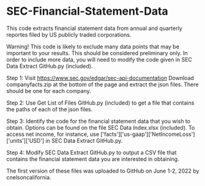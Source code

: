 # SEC-Financial-Statement-Data
This code extracts financial statement data from annual and quarterly reportes filed by US publicly traded corporations.

Warning!  This code is likely to exclude many data points that may be important to your results.  This should be considered preliminary only.  In order to include more data, you will need to modify the code given in SEC Data Extract GitHub.py (included).

Step 1: Visit https://www.sec.gov/edgar/sec-api-documentation  Download companyfacts.zip at the bottom of the page and extract the json files.  There should be one for each company.

Step 2: Use Get List of Files GitHub.py (included) to get a file that contains the paths of each of the json files.

Step 3: Identify the code for the financial statement data that you wish to obtain.  Options can be found on the file SEC Data Index.xlsx (included).  To access net income, for instance, use ['facts']['us-gaap']['NetIncomeLoss']['units']['USD'] in SEC Data Extract GitHub.py.

Step 4: Modify SEC Data Extract GitHub.py to output a CSV file that contains the financial statement data you are interested in obtaining.

The first version of these files was uploaded to GitHub on June 1-2, 2022 by cnelsoncalifornia.
